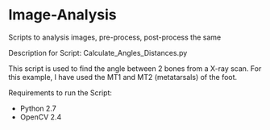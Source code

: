 # Image-Analysis
Scripts to analysis images, pre-process, post-process the same

Description for Script: Calculate_Angles_Distances.py

This script is used to find the angle between 2 bones from a X-ray scan. For this example, I have used the MT1 and MT2 (metatarsals) of the foot.

Requirements to run the Script:

* Python 2.7
* OpenCV 2.4
